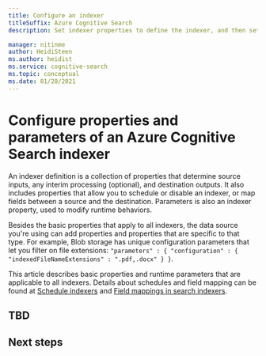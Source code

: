 ```yaml
---
title: Configure an indexer
titleSuffix: Azure Cognitive Search
description: Set indexer properties to define the indexer, and then set parameters to modify runtime behaviors.

manager: nitinme
author: HeidiSteen
ms.author: heidist
ms.service: cognitive-search
ms.topic: conceptual
ms.date: 01/28/2021
---
```


# Configure properties and parameters of an Azure Cognitive Search indexer

An indexer definition is a collection of properties that determine source inputs, any interim processing (optional), and destination outputs. It also includes properties that allow you to schedule or disable an indexer, or map fields between a source and the destination. Parameters is also an indexer property, used to modify runtime behaviors.

Besides the basic properties that apply to all indexers, the data source you're using can add properties and properties that are specific to that type. For example, Blob storage has unique configuration parameters that let you filter on file extensions: `"parameters" : { "configuration" : { "indexedFileNameExtensions" : ".pdf,.docx" } }`.

This article describes basic properties and runtime parameters that are applicable to all indexers. Details about schedules and field mapping can be found at [Schedule indexers](search-howto-schedule-indexers.md) and [Field mappings in search indexers](search-indexer-field-mappings.md).

## TBD

## Next steps